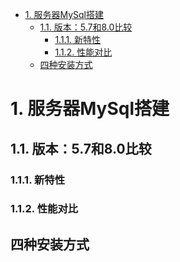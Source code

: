 
<!-- TOC -->

- [1. 服务器MySql搭建](#1-服务器mysql搭建)
    - [1.1. 版本：5.7和8.0比较](#11-版本57和80比较)
        - [1.1.1. 新特性](#111-新特性)
        - [1.1.2. 性能对比](#112-性能对比)
    - [四种安装方式](#四种安装方式)

<!-- /TOC -->


# 1. 服务器MySql搭建  
## 1.1. 版本：5.7和8.0比较  


### 1.1.1. 新特性  
<!-- 

https://blog.csdn.net/qq_42815188/article/details/122515790
-->

### 1.1.2. 性能对比  
<!-- 
https://blog.51cto.com/u_14299052/2935366
https://blog.csdn.net/weixin_39754603/article/details/113302166
-->


## 四种安装方式
<!-- 

Linux之Mysql(两种安装方法)
https://blog.csdn.net/llAl_lAll/article/details/119419178

linux离线安装mysql5.7
https://blog.csdn.net/weixin_43837034/article/details/121761316

https://blog.csdn.net/qq_55752792/article/details/122149990

-->

